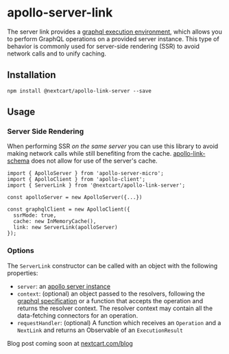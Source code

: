 # apollo-server-link

The server link provides a [graphql execution environment](http://graphql.org/graphql-js/graphql/#graphql), which allows you to perform GraphQL operations on a provided server instance. This type of behavior is commonly used for server-side rendering (SSR) to avoid network calls and to unify caching.

## Installation

`npm install @nextcart/apollo-link-server --save`

## Usage

### Server Side Rendering

When performing SSR _on the same server_ you can use this library to avoid making network calls while still benefiting from the cache. [apollo-link-schema](https://www.npmjs.com/package/apollo-link-schema) does not allow for use of the server's cache.

    import { ApolloServer } from 'apollo-server-micro';
    import { ApolloClient } from 'apollo-client';
    import { ServerLink } from '@nextcart/apollo-link-server';

    const apolloServer = new ApolloServer({...})

    const graphqlClient = new ApolloClient({
      ssrMode: true,
      cache: new InMemoryCache(),
      link: new ServerLink(apolloServer)
    });

### Options

The `ServerLink` constructor can be called with an object with the following properties:

- `server`: an [apollo server instance](https://www.npmjs.com/package/apollo-server)
- `context`: (optional) an object passed to the resolvers, following the [graphql specification](http://graphql.org/learn/execution/#root-fields-resolvers) or a function that accepts the operation and returns the resolver context. The resolver context may contain all the data-fetching connectors for an operation.
- `requestHandler`: (optional) A function which receives an `Operation` and a `NextLink` and returns an Observable of an `ExecutionResult`


Blog post coming soon at [nextcart.com/blog]()
